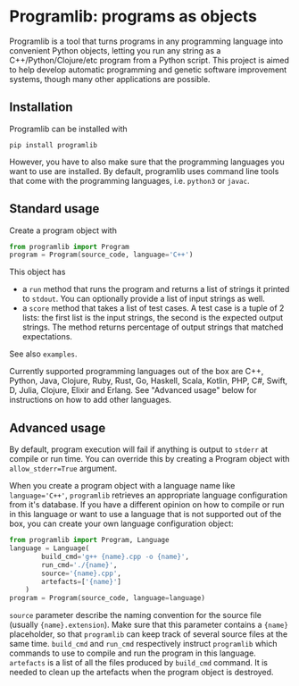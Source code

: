 # Programlib: programs as objects

Programlib is a tool that turns programs in any programming language into convenient Python objects, letting you run any string as a C++/Python/Clojure/etc program from a Python script.
This project is aimed to help develop automatic programming and genetic software improvement systems, though many other applications are possible.

## Installation

Programlib can be installed with

```
pip install programlib
```

However, you have to also make sure that the programming languages you want to use are installed.
By default, programlib uses command line tools that come with the programming languages, i.e. `python3` or `javac`.

## Standard usage

Create a program object with

```python
from programlib import Program
program = Program(source_code, language='C++')
```

This object has
- a `run` method that runs the program and returns a list of strings it printed to `stdout`. You can optionally provide a list of input strings as well.
- a `score` method that takes a list of test cases. A test case is a tuple of 2 lists: the first list is the input strings, the second is the expected output strings. The method returns percentage of output strings that matched expectations.

See also `examples`.

Currently supported programming languages out of the box are C++, Python, Java, Clojure, Ruby, Rust, Go, Haskell, Scala, Kotlin, PHP, C#, Swift, D, Julia, Clojure, Elixir and Erlang.
See "Advanced usage" below for instructions on how to add other languages.

## Advanced usage

By default, program execution will fail if anything is output to `stderr` at compile or run time. 
You can override this by creating a Program object with `allow_stderr=True` argument.

When you create a program object with a language name like `language='C++'`, `programlib` retrieves an appropriate language configuration from it's database.
If you have a different opinion on how to compile or run in this language or want to use a language that is not supported out of the box, you can create your own language configuration object:

```python
from programlib import Program, Language
language = Language(
        build_cmd='g++ {name}.cpp -o {name}',
        run_cmd='./{name}',
        source='{name}.cpp',
        artefacts=['{name}']
    )
program = Program(source_code, language=language)
```

`source` parameter describe the naming convention for the source file (usually `{name}.extension`). Make sure that this parameter contains a `{name}` placeholder, so that `programlib` can keep track of several source files at the same time.
`build_cmd` and `run_cmd` respectively instruct `programlib` which commands to use to compile and run the program in this language.
`artefacts` is a list of all the files produced by `build_cmd` command.
It is needed to clean up the artefacts when the program object is destroyed.